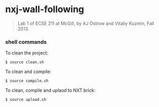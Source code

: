nxj-wall-following
==================

> Lab 1 of ECSE 211 at McGill, by AJ Ostrow and Vitaliy Kuzmin, Fall 2013. 


### shell commands

To clean the project:

```
$ source clean.sh
```

To clean and compile:

```
$ source compile.sh
```

To clean, compile and uplaod to NXT brick:

```
$ source upload.sh
```